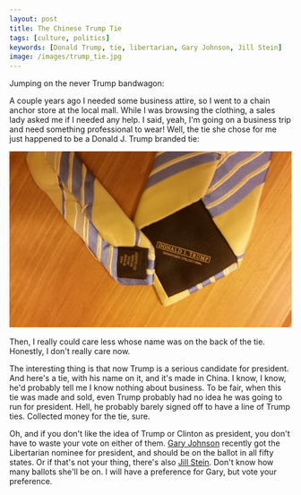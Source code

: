 ```yaml
---
layout: post
title: The Chinese Trump Tie
tags: [culture, politics]
keywords: [Donald Trump, tie, libertarian, Gary Johnson, Jill Stein]
image: /images/trump_tie.jpg
---
```


Jumping on the never Trump bandwagon:

A couple years ago I needed some business attire, so I went to a chain anchor store at the local mall. While I was browsing the clothing, a sales lady asked me if I needed any help. I said, yeah, I'm going on a business trip and need something professional to wear! Well, the tie she chose for me just happened to be a Donald J. Trump branded tie:

![The Chinese Trump Tie](/images/trump_tie.jpg "The Chinese Trump Tie")

Then, I really could care less whose name was on the back of the tie. Honestly, I don't really care now.

The interesting thing is that now Trump is a serious candidate for president. And here's a tie, with his name on it, and it's made in China. I know, I know, he'd probably tell me I know nothing about business. To be fair, when this tie was made and sold, even Trump probably had no idea he was going to run for president. Hell, he probably barely signed off to have a line of Trump ties. Collected money for the tie, sure.

Oh, and if you don't like the idea of Trump or Clinton as president, you don't have to waste your vote on either of them. [Gary Johnson](https://garyjohnson2016.com/) recently got the Libertarian nominee for president, and should be on the ballot in all fifty states. Or if that's not your thing, there's also [Jill Stein](http://www.jill2016.com/). Don't know how many ballots she'll be on. I will have a preference for Gary, but vote your preference.